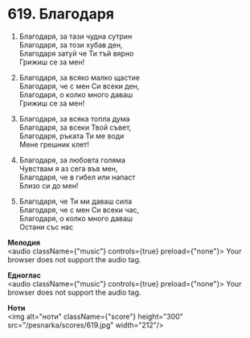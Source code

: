 # 619. Благодаря

1. Благодаря, за тази чудна сутрин  
Благодаря, за този хубав ден,  
Благодаря затуй че Ти тъй вярно  
Грижиш се за мен!

2. Благодаря, за всяко малко щастие  
Благодаря, че с мен Си всеки ден,  
Благодаря, о колко много даваш  
Грижиш се за мен!

3. Благодаря, за всяка топла дума  
Благодаря, за всеки Твой съвет,  
Благодаря, ръката Ти ме води  
Мене грешник клет!

4. Благодаря, за любовта голяма  
Чувствам я аз сега във мен,  
Благодаря, че в гибел или напаст  
Близо си до мен!

5. Благодаря, че Ти ми даваш сила  
Благодаря, че с мен Си всеки час,  
Благодаря, о колко много даваш  
Остани със нас

**Мелодия**  
<audio className={"music"} controls={true} preload={"none"}>
    <source src="/pesnarka/mp3/619.mp3" type="audio/mpeg"/>
    Your browser does not support the audio tag.
</audio>

**Едноглас**  
<audio className={"music"} controls={true} preload={"none"}>
    <source src="/pesnarka/transp/619.mp3" type="audio/mpeg"/>
    Your browser does not support the audio tag.
</audio>

**Ноти**  
<img alt="ноти" className={"score"} height="300" src="/pesnarka/scores/619.jpg" width="212"/>
